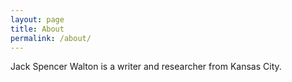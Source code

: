 ```yaml
---
layout: page
title: About
permalink: /about/
---
```


Jack Spencer Walton is a writer and researcher from Kansas City. 
